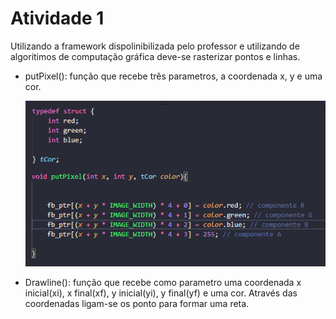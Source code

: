 # Atividade 1

  Utilizando a framework dispolinibilizada pelo professor e utilizando de algoritimos de computação gráfica deve-se rasterizar pontos e linhas.
  
  * putPixel(): função que recebe três parametros, a coordenada x, y e uma cor.
    
    ![](images/putpixel.png)
  
  * Drawline(): função que recebe como parametro uma coordenada x inicial(xi), x final(xf), y inicial(yi), y final(yf) e uma cor. Através das coordenadas
  ligam-se os ponto para formar uma reta.
